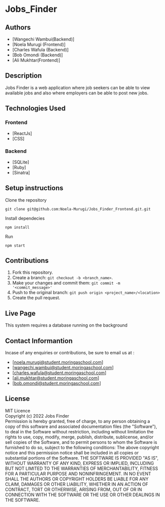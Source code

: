 # Jobs_Finder
## Authors
+ [Wangechi Wambui(Backend)]<br>
+ [Noela Murugi (Frontend)]<br>
+ [Charles Wafula (Backend)]<br>
+ [Bob Omondi (Backend)]<br>
+ [Ali Mukhtar(Frontend)]

## Description
Jobs Finder is a web application where job seekers can be able to view available jobs and also where employers can be able to post new jobs.
## Technologies Used

### Frontend
+ [ReactJs]<br>
+ [CSS]<br>

### Backend
+ [SQLite]<br>
+ [Ruby]<br>
+ [Sinatra]<br>

## Setup instructions
Clone the repository
```
git clone git@github.com:Noela-Murugi/Jobs_Finder_Frontend.git.git
```

Install dependecies

```
npm install
```
Run
```
npm start
````

## Contributions

1. Fork this repository.
2. Create a branch: `git checkout -b <branch_name>`.
3. Make your changes and commit them: `git commit -m '<commit_message>'`
4. Push to the original branch: `git push origin <project_name>/<location>`
5. Create the pull request.

## Live Page
This system requires a database running on the background

## Contact Informantion
Incase of any enquiries or contributions, be sure to email us at :
+ [noela.murugi@student.moringaschool.com]
+ [wangechi.wambui@student.moringaschool.com]
+ [charles.wafula@student.moringaschool.com]
+ [ali.mukhtar@student.moringaschool.com]
+ [bob.omondi@student.moringaschool.com]


## License
MIT Licence<br>
Copyright (c) 2022 Jobs Finder<br>
Permission is hereby granted, free of charge, to any person obtaining a copy
of this software and associated documentation files (the "Software"), to deal
in the Software without restriction, including without limitation the rights
to use, copy, modify, merge, publish, distribute, sublicense, and/or sell
copies of the Software, and to permit persons to whom the Software is
furnished to do so, subject to the following conditions:
The above copyright notice and this permission notice shall be included in all
copies or substantial portions of the Software.
THE SOFTWARE IS PROVIDED "AS IS", WITHOUT WARRANTY OF ANY KIND, EXPRESS OR
IMPLIED, INCLUDING BUT NOT LIMITED TO THE WARRANTIES OF MERCHANTABILITY,
FITNESS FOR A PARTICULAR PURPOSE AND NONINFRINGEMENT. IN NO EVENT SHALL THE
AUTHORS OR COPYRIGHT HOLDERS BE LIABLE FOR ANY CLAIM, DAMAGES OR OTHER
LIABILITY, WHETHER IN AN ACTION OF CONTRACT, TORT OR OTHERWISE, ARISING FROM,
OUT OF OR IN CONNECTION WITH THE SOFTWARE OR THE USE OR OTHER DEALINGS IN THE
SOFTWARE.

